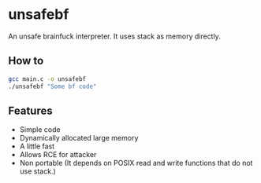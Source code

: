 # unsafebf
An unsafe brainfuck interpreter.
It uses stack as memory directly.

## How to

```bash
gcc main.c -o unsafebf
./unsafebf "Some bf code"
```

## Features
- Simple code
- Dynamically allocated large memory
- A little fast
- Allows RCE for attacker
- Non portable (It depends on POSIX read and write functions that do not use stack.)
